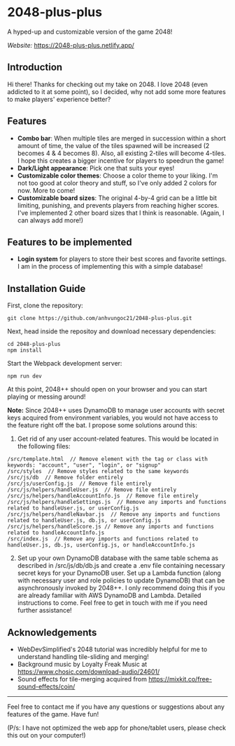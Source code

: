 # 2048-plus-plus

A hyped-up and customizable version of the game 2048!

_Website:_ https://2048-plus-plus.netlify.app/

## Introduction

Hi there! Thanks for checking out my take on 2048. I love 2048 (even addicted to it at some point), so I decided, why not add some more features to make players' experience better?

## Features

- **Combo bar**: When multiple tiles are merged in succession within a short amount of time, the value of the tiles spawned will be increased (2 becomes 4 & 4 becomes 8). Also, all existing 2-tiles will become 4-tiles. I hope this creates a bigger incentive for players to speedrun the game!
- **Dark/Light appearance**: Pick one that suits your eyes!
- **Customizable color themes**: Choose a color theme to your liking. I'm not too good at color theory and stuff, so I've only added 2 colors for now. More to come!
- **Customizable board sizes**: The original 4-by-4 grid can be a little bit limiting, punishing, and prevents players from reaching higher scores. I've implemented 2 other board sizes that I think is reasonable. (Again, I can always add more!)

## Features to be implemented

- **Login system** for players to store their best scores and favorite settings. I am in the process of implementing this with a simple database!

## Installation Guide

First, clone the repository:

```
git clone https://github.com/anhvungoc21/2048-plus-plus.git
```

Next, head inside the repositoy and download necessary dependencies:

```
cd 2048-plus-plus
npm install
```

Start the Webpack development server:

```
npm run dev
```

At this point, 2048++ should open on your browser and you can start playing or messing around!

**Note:** Since 2048++ uses DynamoDB to manage user accounts with secret keys acquired from environment variables, you would not have access to the feature right off the bat. I propose some solutions around this:

1. Get rid of any user account-related features. This would be located in the following files:

```
/src/template.html  // Remove element with the tag or class with keywords: "account", "user", "login", or "signup"
/src/styles  // Remove styles related to the same keywords
/src/js/db  // Remove folder entirely
/src/js/userConfig.js  // Remove file entirely
/src/js/helpers/handleUser.js  // Remove file entirely
/src/js/helpers/handleAccountInfo.js  // Remove file entirely
/src/js/helpers/handleSettings.js  // Remove any imports and functions related to handleUser.js, or userConfig.js
/src/js/helpers/handleNavbar.js  // Remove any imports and functions related to handleUser.js, db.js, or userConfig.js
/src/js/helpers/handleScore.js // Remove any imports and functions related to handleAccountInfo.js
/src/index.js  // Remove any imports and functions related to handleUser.js, db.js, userConfig.js, or handleAccountInfo.js
```

2. Set up your own DynamoDB database with the same table schema as described in /src/js/db/db.js and create a .env file containing necessary secret keys for your DynamoDB user. Set up a Lambda function (along with necessary user and role policies to update DynamoDB) that can be asynchronously invoked by 2048++. I only recommend doing this if you are already familiar with AWS DynamoDB and Lambda. Detailed instructions to come. Feel free to get in touch with me if you need further assistance!

## Acknowledgements

- WebDevSimplified's 2048 tutorial was incredibly helpful for me to understand handling tile-sliding and merging!
- Background music by Loyalty Freak Music at https://www.chosic.com/download-audio/24601/
- Sound effects for tile-merging acquired from https://mixkit.co/free-sound-effects/coin/

---

Feel free to contact me if you have any questions or suggestions about any features of the game. Have fun!

(P/s: I have not optimized the web app for phone/tablet users, please check this out on your computer!)
